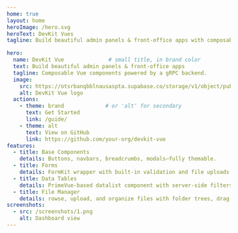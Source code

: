 ```yaml
---
home: true
layout: home
heroImage: /hero.svg
heroText: DevKit Vues
tagline: Build beautiful admin panels & front-office apps with composable Vue components and a gRPC API.

hero:
  name: DevKit Vue              # small title, in brand color
  text: Build beautiful admin panels & front-office apps  
  tagline: Composable Vue components powered by a gRPC backend.
  image:
    src: https://otsrbanqbblnausaspta.supabase.co/storage/v1/object/public/abchotels/hero.png
    alt: DevKit Vue logo
  actions:
    - theme: brand             # or 'alt' for secondary
      text: Get Started
      link: /guide/
    - theme: alt
      text: View on GitHub
      link: https://github.com/your-org/devkit-vue
features:
  - title: Base Components
    details: Buttons, navbars, breadcrumbs, modals—fully themable.
  - title: Forms
    details: FormKit wrapper with built-in validation and file uploads.
  - title: Data Tables
    details: PrimeVue-based datalist component with server-side filters.
  - title: File Manager
    details: rowse, upload, and organize files with folder trees, drag-and-drop support, previews, and batch actions.
screenshots:
  - src: /screenshots/1.png
    alt: Dashboard view
---
```

